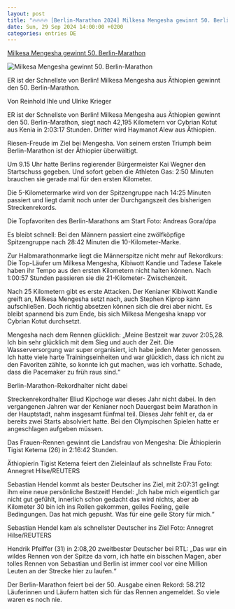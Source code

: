 ```yaml
---
layout: post
title: "🔥🔥🔥🔥 [Berlin-Marathon 2024] Milkesa Mengesha gewinnt 50. Berlin-Marathon"
date: Sun, 29 Sep 2024 14:00:00 +0200
categories: entries DE
---
```

[Milkesa Mengesha gewinnt 50. Berlin-Marathon](https://www.bz-berlin.de/berlin/mengesha-gewinnt-berlin-marathon)

![Milkesa Mengesha gewinnt 50. Berlin-Marathon](https://image.bz-berlin.de/data/uploads/2024/09/2024-09-29t092429z_689788977_up1ek9t0q4r1f_rtrmadp_3_athletics-berlin.jpg)

ER ist der Schnellste von Berlin! Milkesa Mengesha aus Äthiopien gewinnt den 50. Berlin-Marathon.

Von Reinhold Ihle und Ulrike Krieger

ER ist der Schnellste von Berlin! Milkesa Mengesha aus Äthiopien gewinnt den 50. Berlin-Marathon, siegt nach 42,195 Kilometern vor Cybrian Kotut aus Kenia in 2:03:17 Stunden. Dritter wird Haymanot Alew aus Äthiopien.

Riesen-Freude im Ziel bei Mengesha. Von seinem ersten Triumph beim Berlin-Marathon ist der Äthiopier überwältigt.

Um 9.15 Uhr hatte Berlins regierender Bürgermeister Kai Wegner den Startschuss gegeben. Und sofort geben die Athleten Gas: 2:50 Minuten brauchen sie gerade mal für den ersten Kilometer.

Die 5-Kilometermarke wird von der Spitzengruppe nach 14:25 Minuten passiert und liegt damit noch unter der Durchgangszeit des bisherigen Streckenrekords.

Die Topfavoriten des Berlin-Marathons am Start Foto: Andreas Gora/dpa

Es bleibt schnell: Bei den Männern passiert eine zwölfköpfige Spitzengruppe nach 28:42 Minuten die 10-Kilometer-Marke.

Zur Halbmarathonmarke liegt die Männerspitze nicht mehr auf Rekordkurs: Die Top-Läufer um Milkesa Mengesha, Kibiwott Kandie und Tadese Takele haben ihr Tempo aus den ersten Kilometern nicht halten können. Nach 1:00:57 Stunden passieren sie die 21-Kilometer- Zwischenzeit.

Nach 25 Kilometern gibt es erste Attacken. Der Kenianer Kibiwott Kandie greift an, Milkesa Mengesha setzt nach, auch Stephen Kiprop kann aufschließen. Doch richtig absetzen können sich die drei aber nicht. Es bleibt spannend bis zum Ende, bis sich Milkesa Mengesha knapp vor Cybrian Kotut durchsetzt.

Mengesha nach dem Rennen glücklich: „Meine Bestzeit war zuvor 2:05,28. Ich bin sehr glücklich mit dem Sieg und auch der Zeit. Die Wasserversorgung war super organisiert, ich habe jeden Meter genossen. Ich hatte viele harte Trainingseinheiten und war glücklich, dass ich nicht zu den Favoriten zählte, so konnte ich gut machen, was ich vorhatte. Schade, dass die Pacemaker zu früh raus sind.“

Berlin-Marathon-Rekordhalter nicht dabei

Streckenrekordhalter Eliud Kipchoge war dieses Jahr nicht dabei. In den vergangenen Jahren war der Kenianer noch Dauergast beim Marathon in der Hauptstadt, nahm insgesamt fünfmal teil. Dieses Jahr fehlt er, da er bereits zwei Starts absolviert hatte. Bei den Olympischen Spielen hatte er angeschlagen aufgeben müssen.

Das Frauen-Rennen gewinnt die Landsfrau von Mengesha: Die Äthiopierin Tigist Ketema (26) in 2:16:42 Stunden.

Äthiopierin Tigist Ketema feiert den Zieleinlauf als schnellste Frau Foto: Annegret Hilse/REUTERS

Sebastian Hendel kommt als bester Deutscher ins Ziel, mit 2:07:31 gelingt ihm eine neue persönliche Bestzeit! Hendel: „Ich habe mich eigentlich gar nicht gut gefühlt, innerlich schon gedacht das wird nichts, aber ab Kilometer 30 bin ich ins Rollen gekommen, geiles Feeling, geile Bedingungen. Das hat mich gepusht. Was für eine geile Story für mich.“

Sebastian Hendel kam als schnellster Deutscher ins Ziel Foto: Annegret Hilse/REUTERS

Hendrik Pfeiffer (31) in 2:08,20 zweitbester Deutscher bei RTL: „Das war ein wildes Rennen von der Spitze da vorn, ich hatte ein bisschen Magen, aber tolles Rennen von Sebastian und Berlin ist immer cool vor eine Million Leuten an der Strecke hier zu laufen.“

Der Berlin-Marathon feiert bei der 50. Ausgabe einen Rekord: 58.212 Läuferinnen und Läufern hatten sich für das Rennen angemeldet. So viele waren es noch nie.

